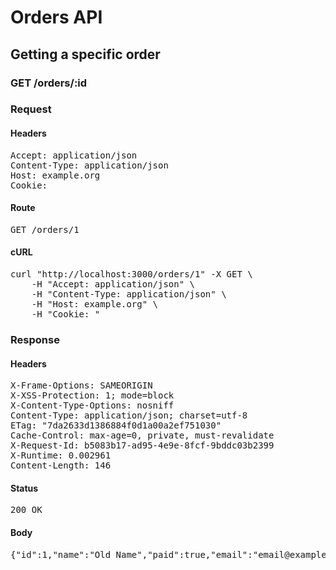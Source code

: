 # Orders API

## Getting a specific order

### GET /orders/:id
### Request

#### Headers

<pre>Accept: application/json
Content-Type: application/json
Host: example.org
Cookie: </pre>

#### Route

<pre>GET /orders/1</pre>

#### cURL

<pre class="request">curl &quot;http://localhost:3000/orders/1&quot; -X GET \
	-H &quot;Accept: application/json&quot; \
	-H &quot;Content-Type: application/json&quot; \
	-H &quot;Host: example.org&quot; \
	-H &quot;Cookie: &quot;</pre>

### Response

#### Headers

<pre>X-Frame-Options: SAMEORIGIN
X-XSS-Protection: 1; mode=block
X-Content-Type-Options: nosniff
Content-Type: application/json; charset=utf-8
ETag: &quot;7da2633d1386884f0d1a00a2ef751030&quot;
Cache-Control: max-age=0, private, must-revalidate
X-Request-Id: b5083b17-ad95-4e9e-8fcf-9bddc03b2399
X-Runtime: 0.002961
Content-Length: 146</pre>

#### Status

<pre>200 OK</pre>

#### Body

<pre>{"id":1,"name":"Old Name","paid":true,"email":"email@example.com","created_at":"2014-09-08T08:45:27.246Z","updated_at":"2014-09-08T08:45:27.246Z"}</pre>
